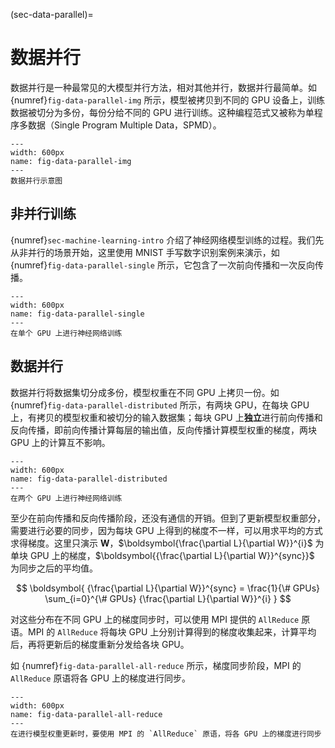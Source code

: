 (sec-data-parallel)=
# 数据并行

数据并行是一种最常见的大模型并行方法，相对其他并行，数据并行最简单。如 {numref}`fig-data-parallel-img` 所示，模型被拷贝到不同的 GPU 设备上，训练数据被切分为多份，每份分给不同的 GPU 进行训练。这种编程范式又被称为单程序多数据（Single Program Multiple Data，SPMD）。

```{figure} ../img/ch-mpi-large-model/data-parallel.svg
---
width: 600px
name: fig-data-parallel-img
---
数据并行示意图
```

## 非并行训练

{numref}`sec-machine-learning-intro` 介绍了神经网络模型训练的过程。我们先从非并行的场景开始，这里使用 MNIST 手写数字识别案例来演示，如 {numref}`fig-data-parallel-single` 所示，它包含了一次前向传播和一次反向传播。

```{figure} ../img/ch-mpi-large-model/data-parallel-single.svg
---
width: 600px
name: fig-data-parallel-single
---
在单个 GPU 上进行神经网络训练
```

## 数据并行

数据并行将数据集切分成多份，模型权重在不同 GPU 上拷贝一份。如 {numref}`fig-data-parallel-distributed` 所示，有两块 GPU，在每块 GPU 上，有拷贝的模型权重和被切分的输入数据集；每块 GPU 上**独立**进行前向传播和反向传播，即前向传播计算每层的输出值，反向传播计算模型权重的梯度，两块 GPU 上的计算互不影响。


```{figure} ../img/ch-mpi-large-model/data-parallel-distributed.svg
---
width: 600px
name: fig-data-parallel-distributed
---
在两个 GPU 上进行神经网络训练
```

至少在前向传播和反向传播阶段，还没有通信的开销。但到了更新模型权重部分，需要进行必要的同步，因为每块 GPU 上得到的梯度不一样，可以用求平均的方式求得梯度。这里只演示 $\boldsymbol{W}$，$\boldsymbol{\frac{\partial L}{\partial W}}^{i}$ 为单块 GPU 上的梯度，$\boldsymbol{{\frac{\partial L}{\partial W}}^{sync}}$ 为同步之后的平均值。

$$
\boldsymbol{
    {\frac{\partial L}{\partial W}}^{sync} = \frac{1}{\# GPUs} \sum_{i=0}^{\# GPUs} {\frac{\partial L}{\partial W}}^{i}
}
$$

对这些分布在不同 GPU 上的梯度同步时，可以使用 MPI 提供的 `AllReduce` 原语。MPI 的 `AllReduce` 将每块 GPU 上分别计算得到的梯度收集起来，计算平均后，再将更新后的梯度重新分发给各块 GPU。

如 {numref}`fig-data-parallel-all-reduce` 所示，梯度同步阶段，MPI 的 `AllReduce` 原语将各 GPU 上的梯度进行同步。

```{figure} ../img/ch-mpi-large-model/data-parallel-all-reduce.svg
---
width: 600px
name: fig-data-parallel-all-reduce
---
在进行模型权重更新时，要使用 MPI 的 `AllReduce` 原语，将各 GPU 上的梯度进行同步
```